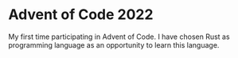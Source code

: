 # Advent of Code 2022

My first time participating in Advent of Code. I have chosen Rust as programming language as an opportunity to learn this language.
